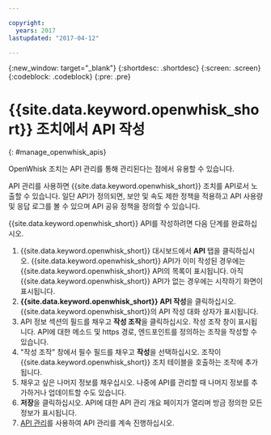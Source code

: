 ```yaml
---

copyright:
  years: 2017
lastupdated: "2017-04-12"

---
```



{:new_window: target="_blank"}
{:shortdesc: .shortdesc}
{:screen: .screen}
{:codeblock: .codeblock}
{:pre: .pre}

# {{site.data.keyword.openwhisk_short}} 조치에서 API 작성
{: #manage_openwhisk_apis}

OpenWhisk 조치는 API 관리를 통해 관리된다는 점에서 유용할 수 있습니다. 

API 관리를 사용하면 {{site.data.keyword.openwhisk_short}} 조치를 API로서 노출할 수 있습니다. 일단 API가 정의되면, 보안 및 속도 제한 정책을 적용하고 API 사용량 및 응답 로그를 볼 수 있으며 API 공유 정책을 정의할 수 있습니다.   

{{site.data.keyword.openwhisk_short}} API를 작성하려면 다음 단계를 완료하십시오. 

1. {{site.data.keyword.openwhisk_short}} 대시보드에서 **API** 탭을 클릭하십시오. {{site.data.keyword.openwhisk_short}} API가 이미 작성된 경우에는 {{site.data.keyword.openwhisk_short}} API의 목록이 표시됩니다. 아직 {{site.data.keyword.openwhisk_short}} API가 없는 경우에는 시작하기 화면이 표시됩니다.  
2. **{{site.data.keyword.openwhisk_short}} API 작성**을 클릭하십시오. {{site.data.keyword.openwhisk_short}}의 API 작성 대화 상자가 표시됩니다.  
3. API 정보 섹션의 필드를 채우고 **작성 조작**을 클릭하십시오. 작성 조작 창이 표시됩니다. API에 대한 메소드 및 https 경로, 엔드포인트를 정의하는 조작을 작성할 수 있습니다. 
4. "작성 조작" 창에서 필수 필드를 채우고 **작성**을 선택하십시오. 조작이 {{site.data.keyword.openwhisk_short}} 조치 테이블을 호출하는 조작에 추가됩니다. 
5. 채우고 싶은 나머지 정보를 채우십시오. 나중에 API를 관리할 때 나머지 정보를 추가하거나 업데이트할 수도 있습니다. 
6. **저장**을 클릭하십시오. API에 대한 API 관리 개요 페이지가 열리며 방금 정의한 모든 정보가 표시됩니다. 
7. [API 관리](manage_apis.html)를 사용하여 API 관리를 계속 진행하십시오. 
